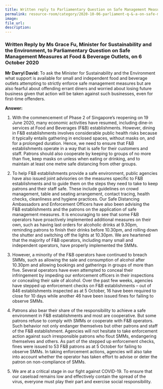 ```yaml
---  
title: Written reply to Parliamentary Question on Safe Management Measures at Food & Beverage Outlets by Ms Grace Fu, Minister for Sustainability and the Environment  
permalink: resource-room/category/2020-10-06-parliament-q-&-a-on-safe-management-measures-at-f-&-b-outlets/  
image:  
file_url:  
description:  
---  
```


### Written Reply by Ms Grace Fu, Minister for Sustainability and the Environment, to Parliamentary Question on Safe Management Measures at Food & Beverage Outlets, on 6 October 2020  

**Mr Darryl David:** To ask the Minister for Sustainability and the Environment what support is available for small and independent food and beverage outlets attempting to strictly enforce safe management measures but are also fearful about offending errant diners and worried about losing future business given that action will be taken against such businesses, even for first-time offenders.  

**Answer:**  

1. With the commencement of Phase 2 of Singapore’s reopening on 19 June 2020, many economic activities have resumed, including dine-in services at Food and Beverages (F&B) establishments. However, dining in F&B establishments involves considerable public health risks because it typically entails gathering in enclosed spaces, without masks on, and for a prolonged duration. Hence, we need to ensure that F&B establishments operate in a way that is safe for their customers and staff. Patrons should also cooperate by keeping to groups of no more than five, keep masks on unless when eating or drinking, and to maintain at least one metre safe distancing from other groups.  

2. To help F&B establishments provide a safe environment, public agencies have also issued joint advisories on the measures specific to F&B establishments and to guide them on the steps they need to take to keep patrons and their staff safe. These include guidelines on crowd management, table and seating arrangement, contact tracing, health checks, cleanliness and hygiene practices. Our Safe Distancing Ambassadors and Enforcement Officers have also been advising the F&B establishments and the patrons on the application of safe management measures. It is encouraging to see that some F&B operators have proactively implemented additional measures on their own, such as having last orders for alcoholic drinks at 9.30pm, reminding patrons to finish their drinks before 10.30pm, and rolling down the shutter and switching off the lights at 10.30pm. We are heartened that the majority of F&B operators, including many small and independent operators, have properly implemented the SMMs.  

3. However, a minority of the F&B operators have continued to breach SMMs, such as allowing the sale and consumption of alcohol after 10.30pm and allowing bookings and gatherings in groups of more than five. Several operators have even attempted to conceal their infringement by impeding our enforcement officers in their inspections or concealing their sale of alcohol. Over the past few weeks, agencies have stepped up enforcement checks on F&B establishments – out of 846 establishments inspected as at 5 October, 16 have been required to close for 10 days while another 46 have been issued fines for failing to observe SMMs.  

4. Patrons also bear their share of the responsibility to achieve a safe environment in F&B establishments and most are cooperative. But some patrons refuse to comply with SMMs or cooperate with F&B operators. Such behavior not only endanger themselves but other patrons and staff of the F&B establishment.  Agencies will not hesitate to take enforcement action against such irresponsible patrons who flout SMMs, endangering themselves and others. As part of the stepped up enforcement checks, fines were issued to 53 F&B patrons as at 5 October for failing to observe SMMs. In taking enforcement actions, agencies will also take into account whether the operator has taken effort to advise or deter the patron on non-compliance of SMMs.  

5. We are at a critical stage in our fight against COVID-19. To ensure that our caseload remains low and effectively contain the spread of the virus, everyone must play their part and exercise social responsibility.  

